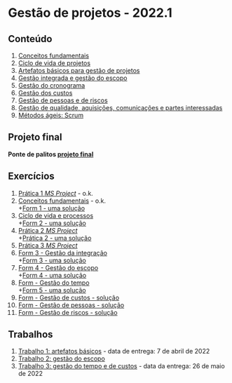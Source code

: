 # Gestão de projetos - 2022.1

## Conteúdo
1. [Conceitos fundamentais](pjto_aulas/pjto_1.pdf)
2. [Ciclo de vida de projetos](pjto_aulas/pjto_2.pdf)
3. [Artefatos básicos para gestão de projetos](pjto_aulas/pjto_3.pdf)
4. [Gestão integrada e gestão do escopo](pjto_aulas/pjto_4.pdf)
5. [Gestão do cronograma](pjto_aulas/pjto_5.pdf)
6. [Gestão dos custos](pjto_aulas/pjto_6.pdf)
7. [Gestão de pessoas e de riscos](pjto_aulas/pjto_7.pdf)
8. [Gestão de qualidade, aquisições, comunicações e partes interessadas](pjto_aulas/pjto_8.pdf)
9. [Métodos ágeis: Scrum](pjto_aulas/Metodos_ageis.pdf)

## Projeto final
**Ponte de palitos [projeto final](pjto_projeto_final.pdf)**

## Exercícios

1. [Prática 1 *MS Project*](pjto_aulas/pratica1_msproject.md) - o.k.
2. [Conceitos fundamentais](https://forms.gle/o837NnA29qcVmz796) - o.k.  
+[Form 1 - uma solução](pjto_aulas/Form_conceitos_iniciais.pdf)
3. [Ciclo de vida e processos](https://forms.gle/xryaYDTNHqzEX9a47)  
+[Form 2 - uma solução](pjto_aulas/Form_ciclo_de_vida.pdf)
4. [Prática 2 *MS Project*](pjto_aulas/pratica2_msproject.md)  
+[Prática 2 - uma solução](pjto_aulas/pjto_pratica2.mpp)
5. [Prática 3 *MS Project*](pjto_aulas/pratica3_msproject.md)
6. [Form 3 - Gestão da integração](https://forms.gle/HUC4BxwVMno2wAhp8)  
+[Form 3 - uma solução](pjto_aulas/Form_integracao.pdf) 
7. [Form 4 - Gestão do escopo](https://forms.gle/KoYKn6p4CHtsnPZU9)  
+[Form 4 - uma solução](pjto_aulas/Form_escopo.pdf)
8. [Form - Gestão do tempo](https://forms.gle/QqtNozQphBGkPzK48)  
+[Form 5 - uma solução](pjto_aulas/form_gestao_tempo.pdf)
9. [Form - Gestão de custos - solução](pjto_aulas/pjto_gestao_custos.pdf)  
10. [Form - Gestão de pessoas - solução](pjto_aulas/pjto_gestao_rh.pdf)  
11. [Form - Gestão de riscos - solução](pjto_aulas/pjto_gestao_riscos.pdf)  

## Trabalhos

1. [Trabalho 1: artefatos básicos](pjto_aulas/pjto_trabalho_1.pdf) - data de entrega: 7 de abril de 2022
2. [Trabalho 2: gestão do escopo](pjto_aulas/pjto_trabalho_2_AP1.pdf)
3. [Trabalho 3: gestão do tempo e de custos](pjto_aulas/pjto_trabalho_3.pdf) - data da entrega: 26 de maio de 2022
